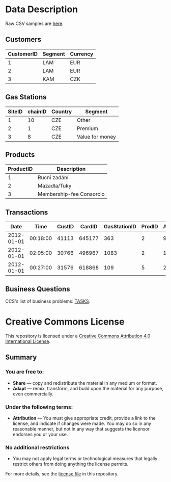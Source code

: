 Data Description
====

Raw CSV samples are [here](https://github.com/hackathonBI/CCS/tree/master/sample%20data).

## Customers

CustomerID|Segment|Currency
----------|-------|--------
1         | LAM   |EUR
2         | LAM   |EUR
3         | KAM   |CZK

## Gas Stations

SiteID|chainID|Country|Segment
------|-------|-------|-------
1     |     10|CZE    |Other
2     |      1|CZE    |Premium
3     |      8|CZE    |Value for money

## Products

ProductID|Description
---------|-----------
1        |Rucní zadání
2        |Mazadla/Tuky
3        |Membership-fee Consorcio

## Transactions

Date|Time|CustID|CardID|GasStationID|ProdID|Amount|Price
----|----|----------|------|------------|---------|------|-----
2012-01-01| 00:18:00| 41113| 645177| 363| 2|  93.75| 2038.575
2012-01-01| 02:05:00| 30766| 496967|1083| 2| 132.10| 3002.692
2012-01-01| 00:27:00| 31576| 618868| 109| 5|  21.35| 462.924



## Business Questions

CCS's list of business problems: [TASKS](https://github.com/hackathonBI/CCS/blob/master/Tasks.md).

# Creative Commons License

This repository is licensed under a [Creative Commons Attribution 4.0 International License](https://creativecommons.org/licenses/by/4.0/).

## Summary

### You are free to:

- **Share** — copy and redistribute the material in any medium or format.
- **Adapt** — remix, transform, and build upon the material for any purpose, even commercially.

### Under the following terms:

- **Attribution** — You must give appropriate credit, provide a link to the license, and indicate if changes were made. You may do so in any reasonable manner, but not in any way that suggests the licensor endorses you or your use.

### No additional restrictions

- You may not apply legal terms or technological measures that legally restrict others from doing anything the license permits.

For more details, see the [license file](LICENSE) in this repository.

